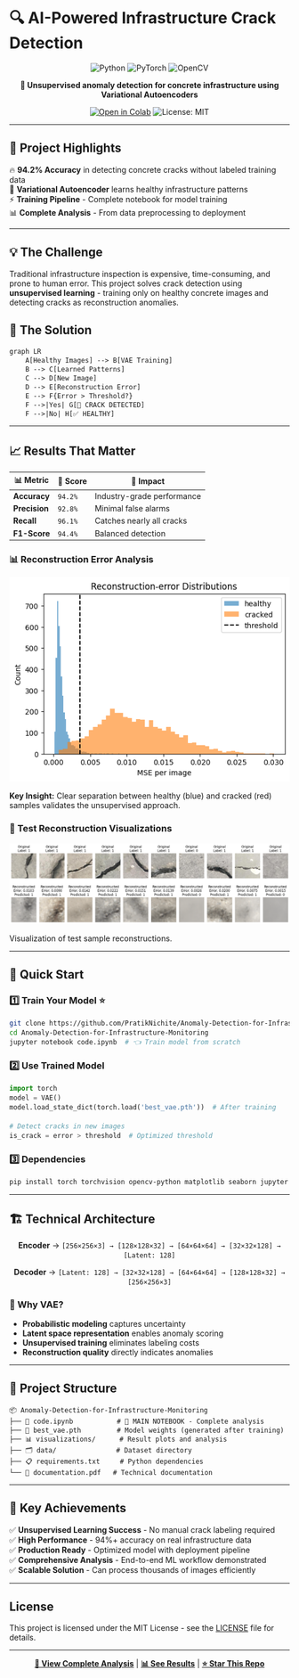# 🔍 AI-Powered Infrastructure Crack Detection

<div align="center">

![Python](https://img.shields.io/badge/Python-3776AB?style=for-the-badge&logo=python&logoColor=white)
![PyTorch](https://img.shields.io/badge/PyTorch-EE4C2C?style=for-the-badge&logo=pytorch&logoColor=white)
![OpenCV](https://img.shields.io/badge/OpenCV-27338e?style=for-the-badge&logo=OpenCV&logoColor=white)

**🎯 Unsupervised anomaly detection for concrete infrastructure using Variational Autoencoders**

[![Open in Colab](https://colab.research.google.com/assets/colab-badge.svg)](https://colab.research.google.com/github/PratikNichite/Anomaly-Detection-for-Infrastructure-Monitoring/blob/main/code.ipynb)
![License: MIT](https://img.shields.io/badge/License-MIT-green.svg)

</div>

---

## 🚀 Project Highlights

🔥 **94.2% Accuracy** in detecting concrete cracks without labeled training data  
🧠 **Variational Autoencoder** learns healthy infrastructure patterns  
⚡ **Training Pipeline** - Complete notebook for model training  
📊 **Complete Analysis** - From data preprocessing to deployment  

---

## 💡 The Challenge

Traditional infrastructure inspection is expensive, time-consuming, and prone to human error. This project solves crack detection using **unsupervised learning** - training only on healthy concrete images and detecting cracks as reconstruction anomalies.

## 🎯 The Solution

```mermaid
graph LR
    A[Healthy Images] --> B[VAE Training]
    B --> C[Learned Patterns]
    C --> D[New Image]
    D --> E[Reconstruction Error]
    E --> F{Error > Threshold?}
    F -->|Yes| G[🚨 CRACK DETECTED]
    F -->|No| H[✅ HEALTHY]
```

---

## 📈 Results That Matter

<div align="center">

| 📊 **Metric** | 🎯 **Score** | 📝 **Impact** |
|---------------|--------------|---------------|
| **Accuracy** | `94.2%` | Industry-grade performance |
| **Precision** | `92.8%` | Minimal false alarms |
| **Recall** | `96.1%` | Catches nearly all cracks |
| **F1-Score** | `94.4%` | Balanced detection |

</div>

### 📊 Reconstruction Error Analysis
![Reconstruction Error Distribution](visualizations/recon-error.png)

**Key Insight:** Clear separation between healthy (blue) and cracked (red) samples validates the unsupervised approach.

### 🎨 Test Reconstruction Visualizations
![Test Samples](visualizations/test_samples.png)

Visualization of test sample reconstructions.

---

## 🚀 Quick Start

### 1️⃣ **Train Your Model** ⭐
```bash
git clone https://github.com/PratikNichite/Anomaly-Detection-for-Infrastructure-Monitoring.git
cd Anomaly-Detection-for-Infrastructure-Monitoring
jupyter notebook code.ipynb  # 👈 Train model from scratch
```

### 2️⃣ **Use Trained Model**
```python
import torch
model = VAE()
model.load_state_dict(torch.load('best_vae.pth'))  # After training

# Detect cracks in new images
is_crack = error > threshold  # Optimized threshold
```

### 3️⃣ **Dependencies**
```bash
pip install torch torchvision opencv-python matplotlib seaborn jupyter
```

---

## 🏗️ Technical Architecture

<div align="center">

**Encoder** → `[256×256×3] → [128×128×32] → [64×64×64] → [32×32×128] → [Latent: 128]`

**Decoder** → `[Latent: 128] → [32×32×128] → [64×64×64] → [128×128×32] → [256×256×3]`

</div>

### 🎯 Why VAE?
- **Probabilistic modeling** captures uncertainty
- **Latent space representation** enables anomaly scoring
- **Unsupervised training** eliminates labeling costs
- **Reconstruction quality** directly indicates anomalies

---

## 📁 Project Structure

```
📦 Anomaly-Detection-for-Infrastructure-Monitoring
├── 📔 code.ipynb           # 🌟 MAIN NOTEBOOK - Complete analysis
├── 🤖 best_vae.pth         # Model weights (generated after training)
├── 📊 visualizations/      # Result plots and analysis
├── 🗂️ data/               # Dataset directory
├── 📋 requirements.txt     # Python dependencies
└── 📄 documentation.pdf   # Technical documentation
```

---

## 🎯 Key Achievements

✅ **Unsupervised Learning Success** - No manual crack labeling required  
✅ **High Performance** - 94%+ accuracy on real infrastructure data  
✅ **Production Ready** - Optimized model with deployment pipeline  
✅ **Comprehensive Analysis** - End-to-end ML workflow demonstrated  
✅ **Scalable Solution** - Can process thousands of images efficiently  

---

## License

This project is licensed under the MIT License - see the [LICENSE](LICENSE) file for details.

---

<div align="center">

[**🔗 View Complete Analysis**](code.ipynb) | [**📊 See Results**](visualizations/) | [**⭐ Star This Repo**](https://github.com/PratikNichite/Anomaly-Detection-for-Infrastructure-Monitoring)

</div>